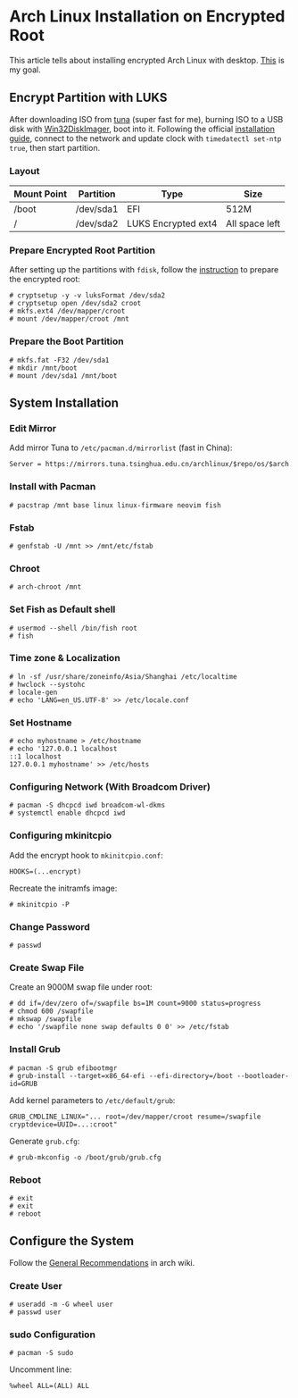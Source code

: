# Arch Linux Installation on Encrypted Root

This article tells about installing encrypted Arch Linux with desktop. [This](https://github.com/someoneinjd/dotfiles) is my goal.

## Encrypt Partition with LUKS

After downloading ISO from [tuna](https://mirrors.tuna.tsinghua.edu.cn/archlinux/iso/) (super fast for me), burning ISO to a USB disk with [Win32DiskImager](https://sourceforge.net/projects/win32diskimager/), boot into it.
Following the official [installation guide](https://wiki.archlinux.org/title/installation_guide), connect to the network and update clock with `timedatectl set-ntp true`, then start partition.

### Layout

| Mount Point | Partition | Type                | Size           |
| ----------- | --------- | ------------------- | -------------- |
| /boot       | /dev/sda1 | EFI                 | 512M           |
| /           | /dev/sda2 | LUKS Encrypted ext4 | All space left |

### Prepare Encrypted Root Partition

After setting up the partitions with `fdisk`, follow the [instruction](https://wiki.archlinux.org/title/Dm-crypt/Encrypting_an_entire_system#Preparing_the_disk) to prepare the encrypted root:

```
# cryptsetup -y -v luksFormat /dev/sda2
# cryptsetup open /dev/sda2 croot
# mkfs.ext4 /dev/mapper/croot
# mount /dev/mapper/croot /mnt
```

### Prepare the Boot Partition

```
# mkfs.fat -F32 /dev/sda1
# mkdir /mnt/boot
# mount /dev/sda1 /mnt/boot
```

## System Installation

### Edit Mirror

Add mirror Tuna to `/etc/pacman.d/mirrorlist` (fast in China):

```properties
Server = https://mirrors.tuna.tsinghua.edu.cn/archlinux/$repo/os/$arch
```

### Install with Pacman

```
# pacstrap /mnt base linux linux-firmware neovim fish
```

### Fstab

```
# genfstab -U /mnt >> /mnt/etc/fstab
```

### Chroot

```
# arch-chroot /mnt
```

### Set Fish as Default shell

```
# usermod --shell /bin/fish root
# fish
```

### Time zone & Localization

```
# ln -sf /usr/share/zoneinfo/Asia/Shanghai /etc/localtime
# hwclock --systohc
# locale-gen
# echo 'LANG=en_US.UTF-8' >> /etc/locale.conf
```

### Set Hostname

```
# echo myhostname > /etc/hostname
# echo '127.0.0.1 localhost
::1 localhost
127.0.0.1 myhostname' >> /etc/hosts
```

### Configuring Network (With Broadcom Driver)

```
# pacman -S dhcpcd iwd broadcom-wl-dkms
# systemctl enable dhcpcd iwd
```

### Configuring mkinitcpio

Add the encrypt hook to `mkinitcpio.conf`:

```properties
HOOKS=(...encrypt)
```

Recreate the initramfs image:

```
# mkinitcpio -P
```

### Change Password

```
# passwd
```

### Create Swap File

Create an 9000M swap file under root:

```
# dd if=/dev/zero of=/swapfile bs=1M count=9000 status=progress
# chmod 600 /swapfile
# mkswap /swapfile
# echo '/swapfile none swap defaults 0 0' >> /etc/fstab
```

### Install Grub

```
# pacman -S grub efibootmgr
# grub-install --target=x86_64-efi --efi-directory=/boot --bootloader-id=GRUB
```

Add kernel parameters to `/etc/default/grub`:

```properties
GRUB_CMDLINE_LINUX="... root=/dev/mapper/croot resume=/swapfile cryptdevice=UUID=...:croot"
```

Generate `grub.cfg`:

```
# grub-mkconfig -o /boot/grub/grub.cfg
```

### Reboot

```
# exit
# exit
# reboot
```

## Configure the System

Follow the [General Recommendations](https://wiki.archlinux.org/title/General_recommendations) in arch wiki.

### Create User

```
# useradd -m -G wheel user
# passwd user
```

### sudo Configuration

```
# pacman -S sudo
```

Uncomment line:

```properties
%wheel ALL=(ALL) ALL
```
